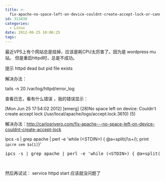 ```yaml
---
title: >-
  fix-apache-no-space-left-on-device-couldnt-create-accept-lock-or-cannot-create-sslmutex
id: 313438
categories:
  - Linux
date: 2012-06-25 10:06:25
tags:
---
```


最近VPS上有个网站总是挂掉，应该是耗CPU太厉害了。因为是 wordpress mu 站。 但是重启httpd时，总是不成功。

提示 httpd dead but pid file exists

解决办法：

tails -n 20 /var/log/httpd/error_log

查看日志，看有什么错误 ，我的错误显示：

[Mon Jun 25 17:54:02 2012] [emerg] (28)No space left on device: Couldn't create accept lock (/usr/local/apache/logs/accept.lock.3610) (5)

解决办法：http://carlosrivero.com/fix-apache---no-space-left-on-device-couldnt-create-accept-lock

ipcs -s | grep apache | perl -e 'while (&lt;STDIN&gt;) { @a=split(/\s+/); print `ipcrm sem $a[1]`}'
<pre class="lang:sh decode:true ">ipcs -s | grep apache | perl -e 'while (&lt;STDIN&gt;) { @a=split(/\s+/); print `ipcrm sem $a[1]`}'</pre>
&nbsp;

然后再试试： service httpd start 应该就没问题了